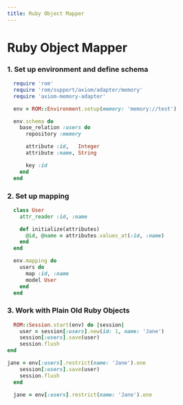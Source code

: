 ```yaml
---
title: Ruby Object Mapper
---
```


# Ruby Object Mapper

### 1. Set up environment and define schema

```ruby
  require 'rom'
  require 'rom/support/axiom/adapter/memory'
  require 'axiom-memory-adapter'

  env = ROM::Environment.setup(memory: 'memory://test')

  env.schema do
    base_relation :users do
      repository :memory

      attribute :id,   Integer
      attribute :name, String

      key :id
    end
  end
```

### 2. Set up mapping

```ruby
  class User
    attr_reader :id, :name

    def initialize(attributes)
      @id, @name = attributes.values_at(:id, :name)
    end
  end

  env.mapping do
    users do
      map :id, :name
      model User
    end
  end
```

### 3. Work with Plain Old Ruby Objects

```ruby
  ROM::Session.start(env) do |session|
    user = session[:users].new(id: 1, name: 'Jane')
    session[:users].save(user)
    session.flush
end

jane = env[:users].restrict(name: 'Jane').one
    session[:users].save(user)
    session.flush
  end

  jane = env[:users].restrict(name: 'Jane').one
```
